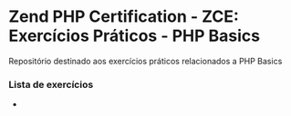 # Zend PHP Certification - ZCE: Exercícios Práticos - PHP Basics

Repositório destinado aos exercícios práticos relacionados a PHP Basics

### Lista de exercícios
- 